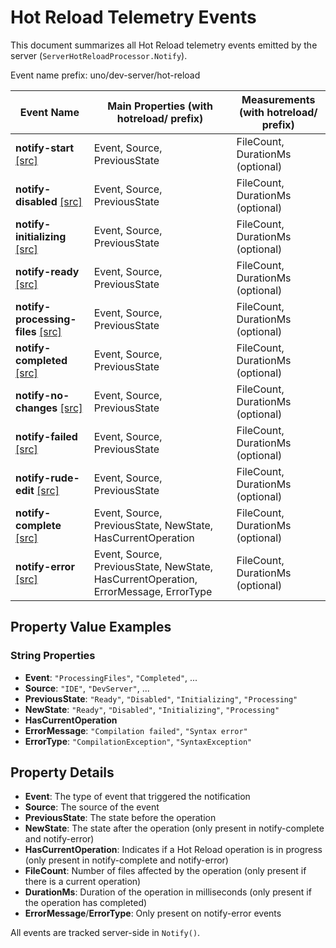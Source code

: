 # Hot Reload Telemetry Events

This document summarizes all Hot Reload telemetry events emitted by the server (`ServerHotReloadProcessor.Notify`).

Event name prefix: uno/dev-server/hot-reload

| Event Name              | Main Properties  (with hotreload/ prefix)             | Measurements (with hotreload/ prefix) |
|-------------------------|-------------------------------------------------------|---------------------------------------|
| **notify-start** [[src]](HotReload/ServerHotReloadProcessor.cs#L158)            | Event, Source, PreviousState                          | FileCount, DurationMs (optional)      |
| **notify-disabled** [[src]](HotReload/ServerHotReloadProcessor.cs#L168)         | Event, Source, PreviousState                          | FileCount, DurationMs (optional)      |
| **notify-initializing** [[src]](HotReload/ServerHotReloadProcessor.cs#L174)     | Event, Source, PreviousState                          | FileCount, DurationMs (optional)      |
| **notify-ready** [[src]](HotReload/ServerHotReloadProcessor.cs#L180)            | Event, Source, PreviousState                          | FileCount, DurationMs (optional)      |
| **notify-processing-files** [[src]](HotReload/ServerHotReloadProcessor.cs#L186) | Event, Source, PreviousState                          | FileCount, DurationMs (optional)      |
| **notify-completed** [[src]](HotReload/ServerHotReloadProcessor.cs#L191)        | Event, Source, PreviousState                          | FileCount, DurationMs (optional)      |
| **notify-no-changes** [[src]](HotReload/ServerHotReloadProcessor.cs#L196)       | Event, Source, PreviousState                          | FileCount, DurationMs (optional)      |
| **notify-failed** [[src]](HotReload/ServerHotReloadProcessor.cs#L201)           | Event, Source, PreviousState                          | FileCount, DurationMs (optional)      |
| **notify-rude-edit** [[src]](HotReload/ServerHotReloadProcessor.cs#L206)        | Event, Source, PreviousState                          | FileCount, DurationMs (optional)      |
| **notify-complete** [[src]](HotReload/ServerHotReloadProcessor.cs#L212)         | Event, Source, PreviousState, NewState, HasCurrentOperation  | FileCount, DurationMs (optional)      |
| **notify-error** [[src]](HotReload/ServerHotReloadProcessor.cs#L221)            | Event, Source, PreviousState, NewState, HasCurrentOperation, ErrorMessage, ErrorType | FileCount, DurationMs (optional) |

## Property Value Examples

### String Properties
- **Event**: `"ProcessingFiles"`, `"Completed"`, ...
- **Source**: `"IDE"`, `"DevServer"`, ...
- **PreviousState**: `"Ready"`, `"Disabled"`, `"Initializing"`, `"Processing"`
- **NewState**: `"Ready"`, `"Disabled"`, `"Initializing"`, `"Processing"`
- **HasCurrentOperation**
- **ErrorMessage**: `"Compilation failed"`, `"Syntax error"`
- **ErrorType**: `"CompilationException"`, `"SyntaxException"`

## Property Details
- **Event**: The type of event that triggered the notification
- **Source**: The source of the event
- **PreviousState**: The state before the operation
- **NewState**: The state after the operation (only present in notify-complete and notify-error)
- **HasCurrentOperation**: Indicates if a Hot Reload operation is in progress (only present in notify-complete and notify-error)
- **FileCount**: Number of files affected by the operation (only present if there is a current operation)
- **DurationMs**: Duration of the operation in milliseconds (only present if the operation has completed)
- **ErrorMessage**/**ErrorType**: Only present on notify-error events

All events are tracked server-side in `Notify()`.

